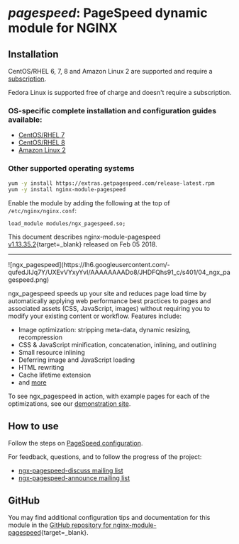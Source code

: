 # *pagespeed*: PageSpeed dynamic module for NGINX

## Installation

CentOS/RHEL 6, 7, 8 and Amazon Linux 2 are supported and require a [subscription](https://www.getpagespeed.com/repo-subscribe).

Fedora Linux is supported free of charge and doesn't require a subscription.

### OS-specific complete installation and configuration guides available:

*   [CentOS/RHEL 7](https://bit.ly/ngx-pagespeed-el)
*   [CentOS/RHEL 8](https://bit.ly/ngx-pagespeed-el)
*   [Amazon Linux 2](https://bit.ly/ngx-pagespeed-el)

### Other supported operating systems
        
```bash
yum -y install https://extras.getpagespeed.com/release-latest.rpm
yum -y install nginx-module-pagespeed
```

Enable the module by adding the following at the top of `/etc/nginx/nginx.conf`:

```nginx
load_module modules/ngx_pagespeed.so;
```


This document describes nginx-module-pagespeed [v1.13.35.2](https://github.com/apache/incubator-pagespeed-ngx/releases/tag/v1.13.35.2-stable){target=_blank} 
released on Feb 05 2018.

<hr />
![ngx_pagespeed](https://lh6.googleusercontent.com/-qufedJIJq7Y/UXEvVYxyYvI/AAAAAAAADo8/JHDFQhs91_c/s401/04_ngx_pagespeed.png)


ngx_pagespeed speeds up your site and reduces page load time by automatically
applying web performance best practices to pages and associated assets (CSS,
JavaScript, images) without requiring you to modify your existing content or
workflow. Features include:

- Image optimization: stripping meta-data, dynamic resizing, recompression
- CSS & JavaScript minification, concatenation, inlining, and outlining
- Small resource inlining
- Deferring image and JavaScript loading
- HTML rewriting
- Cache lifetime extension
- and
  [more](https://developers.google.com/speed/docs/mod_pagespeed/config_filters)

To see ngx_pagespeed in action, with example pages for each of the
optimizations, see our <a href="http://ngxpagespeed.com">demonstration site</a>.

## How to use

Follow the steps on <a
href="https://developers.google.com/speed/pagespeed/module/configuration">PageSpeed
configuration</a>.

For feedback, questions, and to follow
the progress of the project:

- [ngx-pagespeed-discuss mailing
  list](https://groups.google.com/forum/#!forum/ngx-pagespeed-discuss)
- [ngx-pagespeed-announce mailing
  list](https://groups.google.com/forum/#!forum/ngx-pagespeed-announce)

## GitHub

You may find additional configuration tips and documentation for this module in the [GitHub 
repository for 
nginx-module-pagespeed](https://github.com/apache/incubator-pagespeed-ngx){target=_blank}.